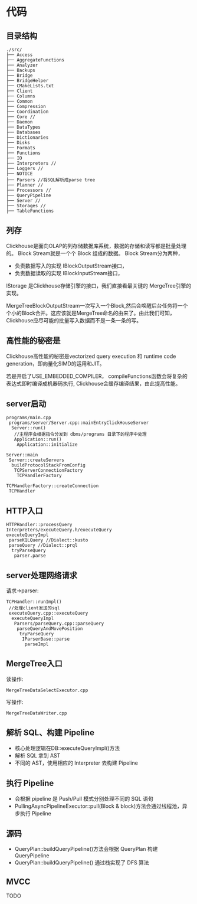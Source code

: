 
# 代码

## 目录结构
```
./src/
├── Access 
├── AggregateFunctions
├── Analyzer
├── Backups
├── Bridge
├── BridgeHelper
├── CMakeLists.txt
├── Client
├── Columns
├── Common
├── Compression
├── Coordination
├── Core // 
├── Daemon
├── DataTypes
├── Databases
├── Dictionaries
├── Disks
├── Formats
├── Functions
├── IO
├── Interpreters // 
├── Loggers //
├── NOTICE
├── Parsers //将SQL解析成parse tree
├── Planner //
├── Processors //
├── QueryPipeline
├── Server // 
├── Storages // 
├── TableFunctions
```


## 列存
Clickhouse是面向OLAP的列存储数据库系统，数据的存储和读写都是批量处理的。
Block Stream就是一个个 Block 组成的数据。
Block Stream分为两种，
- 负责数据写入的实现 IBlockOutputStream接口，
- 负责数据读取的实现 IBlockInputStream接口，

IStorage 是Clickhouse存储引擎的接口，我们直接看最关键的 MergeTree引擎的实现。

MergeTreeBlockOutputStream一次写入一个Block,然后会唤醒后台任务将一个个小的Block合并。这应该就是MergeTree命名的由来了。由此我们可知，Clickhouse应尽可能的批量写入数据而不是一条一条的写。

## 高性能的秘密是
Clickhouse高性能的秘密是vectorized query execution 和 runtime code generation，即向量化SIMD的运用和JIT。

若是开启了USE_EMBEDDED_COMPILER， compileFunctions函数会将复杂的表达式即时编译成机器码执行, Clickhouse会缓存编译结果，由此提高性能。


## server启动
```
programs/main.cpp
 programs/server/Server.cpp::mainEntryClickHouseServer
  Server::run()
   //主程序会根据指令分发到 dbms/programs 目录下的程序中处理
   Application::run()
    Application::initialize

Server::main
 Server::createServers
  buildProtocolStackFromConfig
   TCPServerConnectionFactory
    TCPHandlerFactory

TCPHandlerFactory::createConnection
 TCPHandler
```

## HTTP入口
```
HTTPHandler::processQuery
Interpreters/executeQuery.h/executeQuery
executeQueryImpl
 parseKQLQuery //Dialect::kusto
 parseQuery //Dialect::prql
  tryParseQuery
   parser.parse

```


## server处理网络请求
请求->parser:
```
TCPHandler::runImpl()
 //处理client发送的sql
 executeQuery.cpp::executeQuery
  executeQueryImpl
   Parsers/parseQuery.cpp::parseQuery
    parseQueryAndMovePosition
     tryParseQuery
      IParserBase::parse
       parseImpl
```



## MergeTree入口
读操作:
```
MergeTreeDataSelectExecutor.cpp

```

写操作:
```
MergeTreeDataWriter.cpp

```


## 解析 SQL、构建 Pipeline
- 核心处理逻辑在DB::executeQueryImpl()方法
- 解析 SQL 拿到 AST
- 不同的 AST，使用相应的 Interpreter 去构建 Pipeline

## 执行 Pipeline
- 会根据 pipeline 是 Push/Pull 模式分别处理不同的 SQL 语句
- PullingAsyncPipelineExecutor::pull(Block & block)方法会通过线程池，异步执行 Pipeline

## 源码
- QueryPlan::buildQueryPipeline()方法会根据 QueryPlan 构建 QueryPipeline
- QueryPlan::buildQueryPipeline()  通过栈实现了 DFS 算法


## MVCC
TODO



